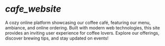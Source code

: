 # _cafe_website_
A cozy online platform showcasing our coffee café, featuring our menu, ambiance, and online ordering. Built with modern web technologies, this site provides an inviting user experience for coffee lovers. Explore our offerings, discover brewing tips, and stay updated on events!

